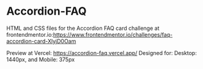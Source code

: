 # Accordion-FAQ
HTML and CSS files for the Accordion FAQ card challenge at frontendmentor.io:https://www.frontendmentor.io/challenges/faq-accordion-card-XlyjD0Oam

Preview at Vercel: https://accordion-faq.vercel.app/
                   Designed for:
                    Desktop: 1440px, and
                    Mobile:  375px
